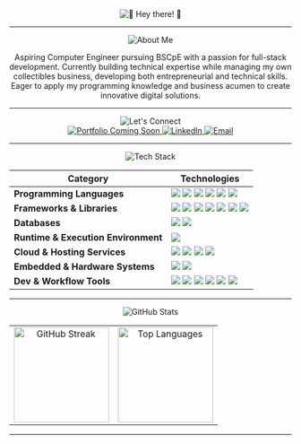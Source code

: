 <!-- Greetings -->
<div align="center">
  <picture>
    <img
      alt="🍮 Hey there! 🍮"
      src="https://readme-typing-svg.demolab.com?font=Baloo+2&weight=600&size=40&duration=3000&pause=1500&color=7B5A38&center=true&vCenter=true&multiline=true&width=650&height=120&lines=%F0%9F%8D%AE+Hey+there!+%F0%9F%8D%AE;Welcome+to+my+corner+of+GitHub!"
    />
  </picture>
</div>

---

<!-- About Me -->
<div align="center">
  <img
    alt="About Me"
    src="https://readme-typing-svg.demolab.com?font=Baloo+2&size=30&duration=1&pause=100000&color=7B5A38&center=true&vCenter=true&repeat=false&width=350&height=60&lines=%F0%9F%92%AB+About+Me"
  />
</div>

<p align="center">
Aspiring Computer Engineer pursuing BSCpE with a passion for full-stack development. Currently building technical expertise while managing my own collectibles business, developing both entrepreneurial and technical skills. Eager to apply my programming knowledge and business acumen to create innovative digital solutions.
</p>

---

<!-- Let's Connect -->
<div align="center">
  <img
    alt="Let's Connect"
    src="https://readme-typing-svg.demolab.com?font=Baloo+2&size=30&duration=1&pause=100000&color=7B5A38&center=true&vCenter=true&repeat=false&width=360&height=60&lines=%F0%9F%8C%90+Let's+Connect"
  />
</div>

<div align="center">
  <a href="#" title="Portfolio (Coming Soon!)">
    <img
      src="https://img.shields.io/badge/Portfolio-F8D472?style=for-the-badge&logo=vercel&logoColor=000000&labelColor=F8D472&color=F8D472"
      alt="Portfolio Coming Soon" />
  </a>

  <a href="https://www.linkedin.com/in/matt-kerby-perez" target="_blank" title="LinkedIn">
    <img
      src="https://img.shields.io/badge/LinkedIn-F8D472?style=for-the-badge&logo=linkedin&logoColor=0A66C2&labelColor=F8D472&color=F8D472"
      alt="LinkedIn" />
  </a>

  <a href="mailto:mattkerbyy@gmail.com" title="Email me">
    <img
      src="https://img.shields.io/badge/Email-F8D472?style=for-the-badge&logo=gmail&logoColor=EA4335&labelColor=F8D472&color=F8D472"
      alt="Email" />
  </a>
</div>

---

<!-- Tech Stack -->
<div align="center">
  <img
    alt="Tech Stack"
    src="https://readme-typing-svg.demolab.com?font=Baloo+2&size=30&duration=1&pause=100000&color=7B5A38&center=true&vCenter=true&repeat=false&width=360&height=60&lines=%F0%9F%92%BB+Tech+Stack"
  />
</div>

| Category | Technologies |
| -------- | ------------ |
| **Programming Languages** | <img src="https://img.shields.io/badge/C++-FCEFB4?style=flat&logo=c%2B%2B&logoColor=00599C&labelColor=F8D472&color=7B5A38" /> <img src="https://img.shields.io/badge/HTML5-FCEFB4?style=flat&logo=html5&logoColor=E34F26&labelColor=F8D472&color=7B5A38" /> <img src="https://img.shields.io/badge/CSS3-FCEFB4?style=flat&logo=css3&logoColor=1572B6&labelColor=F8D472&color=7B5A38" /> <img src="https://img.shields.io/badge/Python-FCEFB4?style=flat&logo=python&logoColor=3776AB&labelColor=F8D472&color=7B5A38" /> <img src="https://img.shields.io/badge/JavaScript-FCEFB4?style=flat&logo=javascript&logoColor=F7DF1E&labelColor=F8D472&color=7B5A38" /> <img src="https://img.shields.io/badge/TypeScript-FCEFB4?style=flat&logo=typescript&logoColor=3178C6&labelColor=F8D472&color=7B5A38" /> |
| **Frameworks & Libraries** | <img src="https://img.shields.io/badge/React.js-FCEFB4?style=flat&logo=react&logoColor=61DAFB&labelColor=F8D472&color=7B5A38" /> <img src="https://img.shields.io/badge/Next.js-FCEFB4?style=flat&logo=next.js&logoColor=000000&labelColor=F8D472&color=7B5A38" /> <img src="https://img.shields.io/badge/Express.js-FCEFB4?style=flat&logo=express&logoColor=000000&labelColor=F8D472&color=7B5A38" /> <img src="https://img.shields.io/badge/Django-FCEFB4?style=flat&logo=django&logoColor=092E20&labelColor=F8D472&color=7B5A38" /> <img src="https://img.shields.io/badge/Django%20REST-FCEFB4?style=flat&logo=django&logoColor=092E20&labelColor=F8D472&color=7B5A38" /> <img src="https://img.shields.io/badge/Bootstrap-FCEFB4?style=flat&logo=bootstrap&logoColor=7952B3&labelColor=F8D472&color=7B5A38" /> <img src="https://img.shields.io/badge/Tailwind%20CSS-FCEFB4?style=flat&logo=tailwindcss&logoColor=06B6D4&labelColor=F8D472&color=7B5A38" /> |
| **Databases** | <img src="https://img.shields.io/badge/MongoDB-FCEFB4?style=flat&logo=mongodb&logoColor=47A248&labelColor=F8D472&color=7B5A38" /> <img src="https://img.shields.io/badge/PostgreSQL-FCEFB4?style=flat&logo=postgresql&logoColor=4169E1&labelColor=F8D472&color=7B5A38" /> |
| **Runtime & Execution Environment** | <img src="https://img.shields.io/badge/Node.js-FCEFB4?style=flat&logo=nodedotjs&logoColor=339933&labelColor=F8D472&color=7B5A38" /> |
| **Cloud & Hosting Services** | <img src="https://img.shields.io/badge/Vercel-FCEFB4?style=flat&logo=vercel&logoColor=000000&labelColor=F8D472&color=7B5A38" /> <img src="https://img.shields.io/badge/Render-FCEFB4?style=flat&logo=render&logoColor=46E3B7&labelColor=F8D472&color=7B5A38" /> <img src="https://img.shields.io/badge/Heroku-FCEFB4?style=flat&logo=heroku&logoColor=430098&labelColor=F8D472&color=7B5A38" /> <img src="https://img.shields.io/badge/AWS-FCEFB4?style=flat&logo=amazonaws&logoColor=FF9900&labelColor=F8D472&color=7B5A38" /> |
| **Embedded & Hardware Systems** | <img src="https://img.shields.io/badge/Arduino-FCEFB4?style=flat&logo=arduino&logoColor=00979D&labelColor=F8D472&color=7B5A38" /> <img src="https://img.shields.io/badge/Raspberry%20Pi-FCEFB4?style=flat&logo=raspberrypi&logoColor=A22846&labelColor=F8D472&color=7B5A38" /> |
| **Dev & Workflow Tools** | <img src="https://img.shields.io/badge/Git-FCEFB4?style=flat&logo=git&logoColor=F05032&labelColor=F8D472&color=7B5A38" /> <img src="https://img.shields.io/badge/GitHub-FCEFB4?style=flat&logo=github&logoColor=181717&labelColor=F8D472&color=7B5A38" /> <img src="https://img.shields.io/badge/GitLab-FCEFB4?style=flat&logo=gitlab&logoColor=FC6D26&labelColor=F8D472&color=7B5A38" /> <img src="https://img.shields.io/badge/Postman-FCEFB4?style=flat&logo=postman&logoColor=FF6C37&labelColor=F8D472&color=7B5A38" /> <img src="https://img.shields.io/badge/Figma-FCEFB4?style=flat&logo=figma&logoColor=F24E1E&labelColor=F8D472&color=7B5A38" /> <img src="https://img.shields.io/badge/Canva-FCEFB4?style=flat&logo=canva&logoColor=00C4CC&labelColor=F8D472&color=7B5A38" /> |

---

<!-- GitHub Stats -->
<div align="center">
  <img
    alt="GitHub Stats"
    src="https://readme-typing-svg.demolab.com?font=Baloo+2&size=30&duration=1&pause=100000&color=7B5A38&center=true&vCenter=true&repeat=false&width=420&height=60&lines=%F0%9F%93%8A+GitHub+Stats"
  />
</div>

<div align="center">
  <table>
    <tr>
      <td align="center" valign="top">
        <img
          src="https://streak-stats.demolab.com?user=mattkerbyy&hide_border=true&background=FFF9DE&stroke=EAD9B0&ring=E3B564&fire=E3B564&currStreakNum=7B5A38&sideNums=7B5A38&currStreakLabel=7B5A38&sideLabels=7B5A38&dates=7B5A38"
          alt="GitHub Streak"
          height="170" />
      </td>
      <td align="center" valign="top">
        <img
          src="https://github-readme-stats.vercel.app/api/top-langs/?username=mattkerbyy&layout=compact&langs_count=8&title_color=7B5A38&text_color=7B5A38&bg_color=FFF9DE&hide_border=true"
          alt="Top Languages"
          height="170" />
      </td>
    </tr>
  </table>
</div>

---
